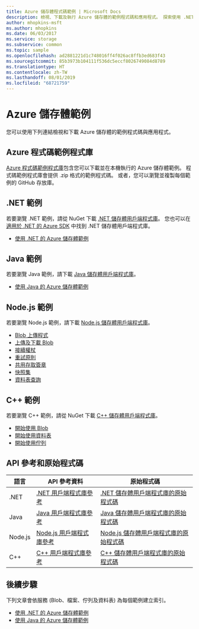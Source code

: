 ```yaml
---
title: Azure 儲存體程式碼範例 | Microsoft Docs
description: 檢視、下載及執行 Azure 儲存體的範例程式碼和應用程式。 探索使用 .NET、Java、Node.js 和 C++ 的儲存體用戶端程式庫之 Blob、佇列、資料表和檔案的入門範例。
author: mhopkins-msft
ms.author: mhopkins
ms.date: 06/03/2017
ms.service: storage
ms.subservice: common
ms.topic: sample
ms.openlocfilehash: ad2881221d1c748016ff4f026ac8ffb3ed683f43
ms.sourcegitcommit: 85b3973b104111f536dc5eccf8026749084d8789
ms.translationtype: HT
ms.contentlocale: zh-TW
ms.lasthandoff: 08/01/2019
ms.locfileid: "68721759"
---
```

# <a name="azure-storage-samples"></a>Azure 儲存體範例

您可以使用下列連結檢視和下載 Azure 儲存體的範例程式碼與應用程式。

## <a name="azure-code-samples-library"></a>Azure 程式碼範例程式庫
[Azure 程式碼範例程式庫](https://azure.microsoft.com/documentation/samples/?service=storage)包含您可以下載並在本機執行的 Azure 儲存體範例。 程式碼範例程式庫會提供 .zip 格式的範例程式碼。 或者，您可以瀏覽並複製每個範例的 GitHub 存放庫。

<!--## Getting started samples-->
<!-- after our quick starts are available, replace this link with a link to one of those. 
Had to remove this article, it refers to the VS quickstarts, and they've stopped publishing them. Robin --> 
<!--* [Get started with Azure Storage in five minutes](storage-getting-started-guide.md)
* [Visual Studio Quick Starts for Azure Storage](https://github.com/Azure/azure-storage-net/tree/master/Samples/GettingStarted/VisualStudioQuickStarts)
-->

## <a name="net-samples"></a>.NET 範例
若要瀏覽 .NET 範例，請從 NuGet 下載 [.NET 儲存體用戶端程式庫](https://www.nuget.org/packages/WindowsAzure.Storage/)。 您也可以在[適用於 .NET 的 Azure SDK](https://azure.microsoft.com/downloads/) 中找到 .NET 儲存體用戶端程式庫。

* [使用 .NET 的 Azure 儲存體範例](storage-samples-dotnet.md)

## <a name="java-samples"></a>Java 範例
若要瀏覽 Java 範例，請下載 [Java 儲存體用戶端程式庫](https://github.com/azure/azure-storage-java)。

* [使用 Java 的 Azure 儲存體範例](storage-samples-java.md)

## <a name="nodejs-samples"></a>Node.js 範例
若要瀏覽 Node.js 範例，請下載 [Node.js 儲存體用戶端程式庫](https://github.com/Azure/azure-storage-node)。

* [Blob 上傳程式](https://github.com/Azure/azure-storage-node/tree/master/examples/blobuploader)
* [上傳及下載 Blob](https://github.com/Azure/azure-storage-node/blob/master/examples/samples/blobuploaddownloadsample.js)
* [接續權杖](https://github.com/Azure/azure-storage-node/blob/master/examples/samples/continuationsample.js)
* [重試原則](https://github.com/Azure/azure-storage-node/blob/master/examples/samples/retrypolicysample.js)
* [共用存取簽章](https://github.com/Azure/azure-storage-node/blob/master/examples/samples/sassample.js)
* [快照集](https://github.com/Azure/azure-storage-node/blob/master/examples/samples/snapshotsample.js)
* [資料表查詢](https://github.com/Azure/azure-storage-node/blob/master/examples/samples/tablequerysample.js)

## <a name="c-samples"></a>C++ 範例
若要瀏覽 C++ 範例，請從 NuGet 下載 [C++ 儲存體用戶端程式庫](https://www.nuget.org/packages/wastorage/)。

* [開始使用 Blob](https://github.com/Azure/azure-storage-cpp/tree/master/Microsoft.WindowsAzure.Storage/samples/BlobsGettingStarted)
* [開始使用資料表](https://github.com/Azure/azure-storage-cpp/tree/master/Microsoft.WindowsAzure.Storage/samples/TablesGettingStarted)
* [開始使用佇列](https://github.com/Azure/azure-storage-cpp/tree/master/Microsoft.WindowsAzure.Storage/samples/QueuesGettingStarted)

## <a name="api-reference-and-source-code"></a>API 參考和原始程式碼

| 語言 | API 參考資料 | 原始程式碼 |
|----------|---------------|-------------|
| .NET | [.NET 用戶端程式庫參考](https://msdn.microsoft.com/library/azure/mt347887.aspx) | [.NET 儲存體用戶端程式庫的原始程式碼](https://github.com/Azure/azure-storage-net) |
| Java | [Java 用戶端程式庫參考](https://docs.microsoft.com/java/api/overview/azure/storage) | [Java 儲存體用戶端程式庫的原始程式碼](https://github.com/azure/azure-storage-java) |
| Node.js | [Node.js 用戶端程式庫參考](https://azure.github.io/azure-storage-node) | [Node.js 儲存體用戶端程式庫的原始程式碼](https://github.com/Azure/azure-storage-node) |
| C++ | [C++ 用戶端程式庫參考](https://azure.github.io/azure-storage-cpp/) | [C++ 儲存體用戶端程式庫的原始程式碼](https://github.com/Azure/azure-storage-cpp)|

## <a name="next-steps"></a>後續步驟

下列文章會依服務 (Blob、檔案、佇列及資料表) 為每個範例建立索引。

* [使用 .NET 的 Azure 儲存體範例](storage-samples-dotnet.md)
* [使用 Java 的 Azure 儲存體範例](storage-samples-java.md)
